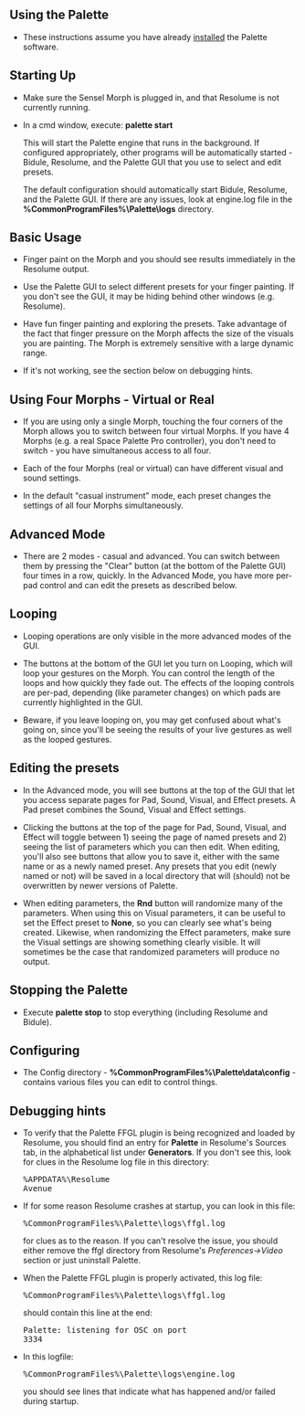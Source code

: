 ## Using the Palette

- These instructions assume you have already <a href=installing.md>installed</a> the Palette software.

## Starting Up

- Make sure the Sensel Morph is plugged in, and that Resolume is not currently running.

- In a cmd window, execute: <b>palette start</b>

    This will start the Palette engine that runs in the background.  If configured appropriately, other programs will be automatically started - Bidule,
    Resolume, and the Palette GUI that you use to select and edit presets.

    The default configuration should automatically start Bidule, Resolume, and the Palette GUI.  If there are any issues, look at engine.log file in the
    <b>%CommonProgramFiles%\Palette\logs</b> directory.

## Basic Usage

- Finger paint on the Morph and you should see results immediately in the Resolume output.

- Use the Palette GUI to select different presets for your
finger painting.  If you don't see the GUI, it may be hiding behind other windows (e.g. Resolume).

- Have fun finger painting and exploring the presets.  Take advantage of the fact
that finger pressure on the Morph affects the size of the visuals you are painting.
The Morph is extremely sensitive with a large dynamic range.

- If it's not working, see the section below on debugging hints.

## Using Four Morphs - Virtual or Real

- If you are using only a single Morph, touching the four corners of the Morph
allows you to switch between four virtual Morphs.
If you have 4 Morphs (e.g. a real Space Palette Pro controller),
you don't need to switch - you have simultaneous access to all four.

- Each of the four Morphs (real or virtual) can have different visual and sound settings.

- In the default "casual instrument" mode, each preset changes the settings of all four Morphs simultaneously.

## Advanced Mode

- There are 2 modes - casual and advanced.  You can switch between them by pressing the "Clear" button (at the bottom of the Palette GUI) four times in a row, quickly.
In the Advanced Mode, you have more per-pad control and can edit the presets as described below.

## Looping

- Looping operations are only visible in the more advanced modes of the GUI.

- The buttons at the bottom of the GUI let you turn on Looping, which will loop your
gestures on the Morph.  You can control the length of the loops and how quickly they fade out.
The effects of the looping controls are per-pad, depending (like parameter changes) on which pads are currently highlighted in the GUI.

- Beware, if you leave looping on, you may get confused about what's going on, since you'll be seeing
the results of your live gestures as well as the looped gestures.

## Editing the presets

- In the Advanced mode, you will see buttons at the top of the GUI that let you access
separate pages for Pad, Sound, Visual, and Effect presets.
A Pad preset combines the Sound, Visual and Effect settings.

- Clicking the buttons at the top of the page for Pad, Sound, Visual, and Effect will toggle
between 1) seeing the page of named presets and 2) seeing the list of parameters which you can 
then edit.  When editing, you'll also see buttons that allow you to save it, either with the same
name or as a newly named preset.  Any presets that you edit (newly named or not) will be saved
in a local directory that will (should) not be overwritten by newer versions of Palette.

- When editing parameters, the <b>Rnd</b> button will randomize many of the parameters.
When using this on Visual parameters, it can be useful to set the Effect preset to <b>None</b>,
so you can clearly see what's being created.  Likewise, when randomizing the Effect parameters,
make sure the Visual settings are showing something clearly visible.  It will sometimes be the
case that randomized parameters will produce no output.

## Stopping the Palette

- Execute <b>palette stop</b> to stop everything (including Resolume and Bidule).

## Configuring

- The Config directory - <b>%CommonProgramFiles%\Palette\data\config</b> -
contains various files you can edit to control things.

## Debugging hints

- To verify that the Palette FFGL plugin is being recognized and loaded by Resolume,
you should find an entry for <b>Palette</b> in Resolume's Sources tab, in the alphabetical list under <b>Generators</b>.
If you don't see this, look for clues in the Resolume log file in this directory: <pre>%APPDATA%\Resolume Avenue</pre>

- If for some reason Resolume crashes at startup,
you can look in this file: <pre>%CommonProgramFiles%\Palette\logs\ffgl.log</pre>
for clues as to the reason.  If you can't resolve the issue,
you should either remove the ffgl directory from Resolume's <i>Preferences->Video</i> section or just uninstall Palette.

- When the Palette FFGL plugin is properly activated, this log file: <pre>%CommonProgramFiles%\Palette\logs\ffgl.log</pre>
should contain this line at the end: <pre>Palette: listening for OSC on port 3334</pre>

- In this logfile: <pre>%CommonProgramFiles%\Palette\logs\engine.log</pre>
you should see lines that indicate what has happened and/or failed during startup.